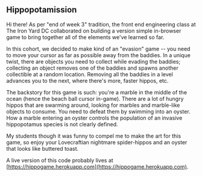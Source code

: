 ## Hippopotamission

Hi there! As per "end of week 3" tradition, the front end engineering class at The Iron Yard DC collaborated on building a version simple in-browser game to bring together all of the elements we've learned so far.

In this cohort, we decided to make kind of an "evasion" game -- you need to move your cursor as far as possible away from the baddies. In a unique twist, there are objects you need to collect while evading the baddies; collecting an object removes one of the baddies and spawns another collectible at a random location. Removing all the baddies in a level advances you to the next, where there's more, faster hippos, etc.

The backstory for this game is such: you're a marble in the middle of the ocean (hence the beach ball cursor in-game). There are a lot of hungry hippos that are swarming around, looking for marbles and marble-like objects to consume. You need to defeat them by swimming into an oyster. How a marble entering an oyster controls the population of an invasive hippopotamus species is not clearly defined.

My students though it was funny to compel me to make the art for this game, so enjoy your Lovecraftian nightmare spider-hippos and an oyster that looks like buttered toast.

A live version of this code probably lives at [https://hippogame.herokuapp.com](https://hippogame.herokuapp.com).